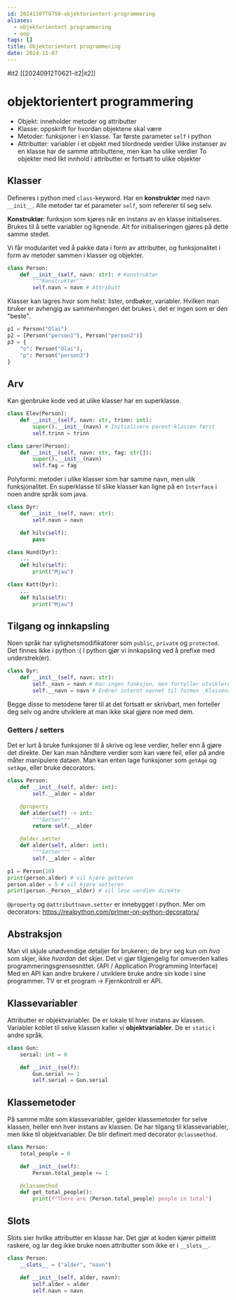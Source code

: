 ```yaml
---
id: 20241107T0750-objektorientert-programmering
aliases:
  - objektorientert programmering
  - oop
tags: []
title: Objektorientert programmering
date: 2024-11-07
---
```


#it2 [[20240912T0621-it2|it2]]

# objektorientert programmering

- Objekt: inneholder metoder og attributter
- Klasse: oppskrift for hvordan objektene skal være
- Metoder: funksjoner i en klasse. Tar første parameter `self` i python
- Attributter: variabler i et objekt med tilordnede verdier
  Ulike instanser av en klasse har de samme attributtene, men kan ha ulike verdier
  To objekter med likt innhold i attributter er fortsatt to ulike objekter

## Klasser

Defineres i python med `class`-keyword. Har en **konstruktør** med navn `__init__`. Alle metoder tar et parameter `self`, som refererer til seg selv.

**Konstruktør**: funksjon som kjøres når en instans av en klasse initialiseres. Brukes til å sette variabler og lignende. Alt for initialiseringen gjøres på dette samme stedet.

Vi får modularitet ved å pakke data i form av attributter, og funksjonalitet i form av metoder sammen i klasser og objekter.

```py
class Person:
    def __init__(self, navn: str): # Konstruktør
        """Konstruktør"""
        self.navn = navn # Attributt
```

Klasser kan lagres hvor som helst: lister, ordbøker, variabler. Hvilken man bruker er avhengig av sammenhengen det brukes i, det er ingen som er den "beste".

```py
p1 = Person("Olai")
p2 = [Person("person1"), Person("person2")]
p3 = {
    "o": Person("Olai"),
    "p": Person("person3")
}
```

## Arv

Kan gjenbruke kode ved at ulike klasser har en superklasse.

```py
class Elev(Person):
    def __init__(self, navn: str, trinn: int):
        super().__init__(navn) # Initialisere parent-klassen først
        self.trinn = trinn

class Lærer(Person):
    def __init__(self, navn: str, fag: str[]):
        super().__init__(navn)
        self.fag = fag
```

Polyformi: metoder i ulike klasser som har samme navn, men ulik funksjonalitet. En superklasse til slike klasser kan ligne på en `Interface` i noen andre språk som java.

```py
class Dyr:
    def __init__(self, navn: str):
        self.navn = navn

    def hils(self):
        pass

class Hund(Dyr):
    ...
    def hils(self):
        print("Mjau")

class Katt(Dyr):
    ...
    def hils(self):
        print("Mjau")
```

## Tilgang og innkapsling

Noen språk har sylighetsmodifikatorer som `public`, `private` og `protected`. Det finnes ikke i python :(
I python gjør vi innkapsling ved å prefixe med understrek(er).

```py
class Dyr:
    def __init__(self, navn: str):
        self._navn = navn # Har ingen funksjon, men forteller utviklere at dette er privat
        self.__navn = navn # Endrer internt navnet til formen _Klassenavn__Variabelnavn, her _Dyr__navn
```

Begge disse to metodene fører til at det fortsatt er skrivbart, men forteller deg selv og andre utviklere at man ikke skal gjøre noe med dem.

### Getters / setters

Det er lurt å bruke funksjoner til å skrive og lese verdier, heller enn å gjøre det direkte. Der kan man håndtere verdier som kan være feil, eller på andre måter manipulere dataen. Man kan enten lage funksjoner som `getAge` og `setAge`, eller bruke decorators.

```py
class Person:
    def __init__(self, alder: int):
        self.__alder = alder

    @property
    def alder(self) -> int:
        """Getter"""
        return self.__alder

    @alder.setter
    def alder(self, alder: int):
        """Setter"""
        self.__alder = alder

p1 = Person(10)
print(person.alder) # vil kjøre getteren
person.alder = 5 # vil kjøre setteren
print(person._Person__alder) # vil lese verdien direkte
```

`@property` og `@attributtnavn.setter` er innebygget i python. Mer om decorators: https://realpython.com/primer-on-python-decorators/

## Abstraksjon

Man vil skjule unødvendige detaljer for brukeren; de bryr seg kun om _hva_ som skjer, ikke _hvordan_ det skjer.
Det vi gjør tilgjengelig for omverden kalles programmeringsgrensesnittet. (API / Application Programming Interface)
Med en API kan andre brukere / utviklere bruke andre sin kode i sine programmer. TV er et program -> Fjernkontroll er API.

## Klassevariabler

Attributter er objektvariabler. De er lokale til hver instans av klassen. Variabler koblet til selve klassen kaller vi **objektvariabler**. De er `static` i andre språk.

```py
class Gun:
    serial: int = 0

    def __init__(self):
        Gun.serial += 1
        self.serial = Gun.serial
```

## Klassemetoder

På samme måte som klassevariabler, gjelder klassemetoder for selve klassen, heller enn hver instans av klassen. De har tilgang til klassevariabler, men ikke til objektvariabler. De blir definert med decorator `@classmethod`.

```py
class Person:
    total_people = 0

    def __init__(self):
        Person.total_people += 1

    @classmethod
    def get_total_people():
        print(f"There are {Person.total_people} people in total")
```

## Slots

Slots sier hvilke attributter en klasse har. Det gjør at koden kjører pittelitt raskere, og lar deg ikke bruke noen attributter som ikke er i `__slots__`.

```py
class Person:
    __slots__ = ("alder", "navn")

    def __init__(self, alder, navn):
        self.alder = alder
        self.navn = navn
```
